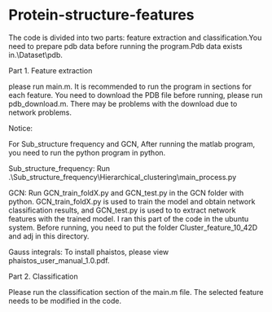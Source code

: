 # Protein-structure-features
The code is divided into two parts: feature extraction and classification.You need to prepare pdb data before running the program.Pdb data exists in.\Dataset\pdb.

Part 1. Feature extraction

please run main.m. It is recommended to run the program in sections for each feature. You need to download the PDB file before running, please run pdb_download.m. There may be problems with the download due to network problems.

Notice: 

For Sub_structure frequency and GCN, After running the matlab program, you need to run the python program in python.

Sub_structure_frequency: Run .\Sub_structure_frequency\Hierarchical_clustering\main_process.py

GCN: Run GCN_train_foldX.py and GCN_test.py in the GCN folder with python. GCN_train_foldX.py is used to train the model and obtain network classification results, and GCN_test.py is used to to extract network features with the trained model. I ran this part of the code in the ubuntu system. Before running, you need to put the folder Cluster_feature_10_42D and adj in this directory.

Gauss integrals: To install phaistos, please view phaistos_user_manual_1.0.pdf.


Part 2. Classification

Please run the classification section of the main.m file. The selected feature needs to be modified in the code.
